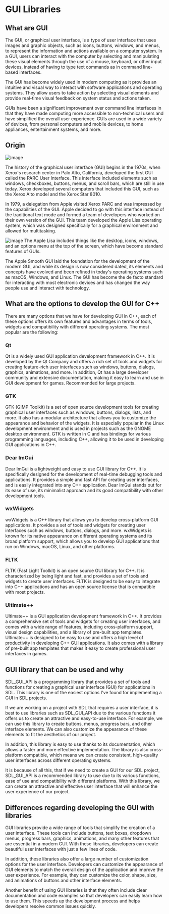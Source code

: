 # GUI Libraries
## What are GUI
The GUI, or graphical user interface, is a type of user interface that uses images and graphic objects, such as icons, buttons, windows, and menus, to represent the information and actions available on a computer system. In a GUI, users can interact with the computer by selecting and manipulating these visual elements through the use of a mouse, keyboard, or other input devices, instead of having to type text commands as in command line-based interfaces.

The GUI has become widely used in modern computing as it provides an intuitive and visual way to interact with software applications and operating systems. They allow users to take action by selecting visual elements and provide real-time visual feedback on system status and actions taken.

GUIs have been a significant improvement over command line interfaces in that they have made computing more accessible to non-technical users and have simplified the overall user experience. GUIs are used in a wide variety of devices, from personal computers and mobile devices, to home appliances, entertainment systems, and more.

## Origin
![image](https://user-images.githubusercontent.com/99950497/235006848-ed006d9a-6361-476d-9d45-c6ac50abdc8b.png)

The history of the graphical user interface (GUI) begins in the 1970s, when Xerox's research center in Palo Alto, California, developed the first GUI called the PARC User Interface. This interface included elements such as windows, checkboxes, buttons, menus, and scroll bars, which are still in use today. Xerox developed several computers that included this GUI, such as the Xerox Alto model and the Xerox Star 8010.

In 1979, a delegation from Apple visited Xerox PARC and was impressed by the capabilities of the GUI. Apple decided to go with this interface instead of the traditional text mode and formed a team of developers who worked on their own version of the GUI. This team developed the Apple Lisa operating system, which was designed specifically for a graphical environment and allowed for multitasking.

![image](https://user-images.githubusercontent.com/99950497/235007073-01688dd8-161a-40f7-a36b-d3d92aa3833f.png)
The Apple Lisa included things like the desktop, icons, windows, and an options menu at the top of the screen, which have become standard features of GUIs.

The Apple Smooth GUI laid the foundation for the development of the modern GUI, and while its design is now considered dated, its elements and concepts have evolved and been refined in today's operating systems such as macOS, Windows, and Linux. The GUI has become the de facto standard for interacting with most electronic devices and has changed the way people use and interact with technology.
## What are the options to develop the GUI for C++
There are many options that we have for developing GUI in C++, each of these options offers its own features and advantages in terms of tools, widgets and compatibility with different operating systems. The most popular are the following:
### Qt
Qt is a widely used GUI application development framework in C++. It is developed by the Qt Company and offers a rich set of tools and widgets for creating feature-rich user interfaces such as windows, buttons, dialogs, graphics, animations, and more. In addition, Qt has a large developer community and extensive documentation, making it easy to learn and use in GUI development for games. Recommended for large projects.
### GTK
GTK (GIMP Toolkit) is a set of open source development tools for creating graphical user interfaces such as windows, buttons, dialogs, lists, and more. It also has a modular architecture that allows you to customize the appearance and behavior of the widgets. It is especially popular in the Linux development environment and is used in projects such as the GNOME desktop environment. GTK is written in C and has bindings for various programming languages, including C++, allowing it to be used in developing GUI applications in C++.
### Dear ImGui
Dear ImGui is a lightweight and easy to use GUI library for C++. It is specifically designed for the development of real-time debugging tools and applications. It provides a simple and fast API for creating user interfaces, and is easily integrated into any C++ application. Dear ImGui stands out for its ease of use, its minimalist approach and its good compatibility with other development tools.
### wxWidgets
wxWidgets is a C++ library that allows you to develop cross-platform GUI applications. It provides a set of tools and widgets for creating user interfaces such as windows, buttons, dialogs, and more. wxWidgets is known for its native appearance on different operating systems and its broad platform support, which allows you to develop GUI applications that run on Windows, macOS, Linux, and other platforms.
### FLTK
FLTK (Fast Light Toolkit) is an open source GUI library for C++. It is characterized by being light and fast, and provides a set of tools and widgets to create user interfaces. FLTK is designed to be easy to integrate into C++ applications and has an open source license that is compatible with most projects.
### Ultimate++
Ultimate++ is a GUI application development framework in C++. It provides a comprehensive set of tools and widgets for creating user interfaces, and comes with a wide range of features, including cross-platform support, visual design capabilities, and a library of pre-built app templates. Ultimate++ is designed to be easy to use and offers a high level of productivity in developing C++ GUI applications. It also comes with a library of pre-built app templates that makes it easy to create professional user interfaces in games.

## GUI library that can be used and why
SDL_GUI_API is a programming library that provides a set of tools and functions for creating a graphical user interface (GUI) for applications in SDL. This library is one of the easiest options I've found for implementing a GUI in SDL projects.

If we are working on a project with SDL that requires a user interface, it is best to use libraries such as SDL_GUI_API due to the various functions it offers us to create an attractive and easy-to-use interface. For example, we can use this library to create buttons, menus, progress bars, and other interface elements. We can also customize the appearance of these elements to fit the aesthetics of our project.

In addition, this library is easy to use thanks to its documentation, which allows a faster and more effective implementation. The library is also cross-platform compatible, which means we can create consistent, high-quality user interfaces across different operating systems.

It is because of all this, that if we need to create a GUI for our SDL project, SDL_GUI_API is a recommended library to use due to its various functions, ease of use and compatibility with different platforms. With this library, we can create an attractive and effective user interface that will enhance the user experience of our project.

## Differences regarding developing the GUI with libraries
GUI libraries provide a wide range of tools that simplify the creation of a user interface. These tools can include buttons, text boxes, dropdown menus, progress bars, graphics, animations, and many other features that are essential in a modern GUI. With these libraries, developers can create beautiful user interfaces with just a few lines of code.

In addition, these libraries also offer a large number of customization options for the user interface. Developers can customize the appearance of GUI elements to match the overall design of the application and improve the user experience. For example, they can customize the color, shape, size, and animations of buttons and other interface elements.

Another benefit of using GUI libraries is that they often include clear documentation and code examples so that developers can easily learn how to use them. This speeds up the development process and helps developers resolve common issues quickly.

